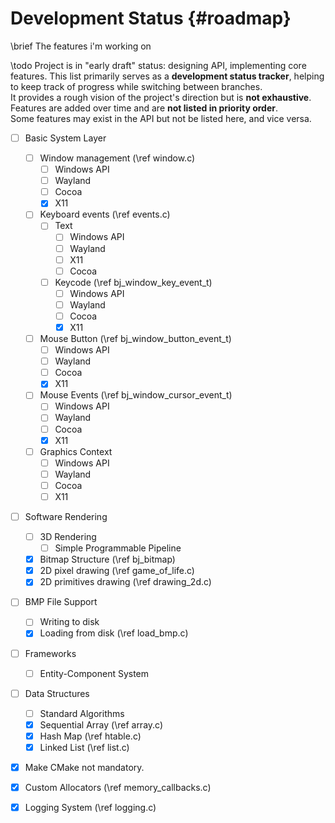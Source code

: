 # Development Status {#roadmap}

\brief The features i'm working on

\todo Project is in "early draft" status: designing API, implementing core features.
This list primarily serves as a **development status tracker**, helping to keep track of progress while switching between branches.  
It provides a rough vision of the project's direction but is **not exhaustive**.  
Features are added over time and are **not listed in priority order**.  
Some features may exist in the API but not be listed here, and vice versa.  
- [ ] Basic System Layer
  - [ ] Window management (\ref window.c)
    - [ ] Windows API
    - [ ] Wayland
    - [ ] Cocoa
    - [X] X11
  - [ ] Keyboard events (\ref events.c)
    - [ ] Text
      - [ ] Windows API
      - [ ] Wayland
      - [ ] X11
      - [ ] Cocoa
    - [ ] Keycode (\ref bj_window_key_event_t)
      - [ ] Windows API
      - [ ] Wayland
      - [ ] Cocoa
      - [X] X11
  - [ ] Mouse Button (\ref bj_window_button_event_t)
    - [ ] Windows API
    - [ ] Wayland
    - [ ] Cocoa
    - [X] X11
  - [ ] Mouse Events (\ref bj_window_cursor_event_t)
    - [ ] Windows API
    - [ ] Wayland
    - [ ] Cocoa
    - [X] X11
  - [ ] Graphics Context
    - [ ] Windows API
    - [ ] Wayland
    - [ ] Cocoa
    - [ ] X11
- [ ] Software Rendering
  - [ ] 3D Rendering
    - [ ] Simple Programmable Pipeline
  - [X] Bitmap Structure (\ref bj_bitmap)
  - [X] 2D pixel drawing (\ref game_of_life.c)
  - [X] 2D primitives drawing (\ref drawing_2d.c)
- [ ] BMP File Support
  - [ ] Writing to disk
  - [X] Loading from disk (\ref load_bmp.c)
- [ ] Frameworks
  - [ ] Entity-Component System
- [ ] Data Structures
  - [ ] Standard Algorithms
  - [X] Sequential Array (\ref array.c)
  - [X] Hash Map (\ref htable.c)
  - [X] Linked List (\ref list.c)
- [X] Make CMake not mandatory.
- [X] Custom Allocators (\ref memory_callbacks.c)
- [X] Logging System (\ref logging.c)




